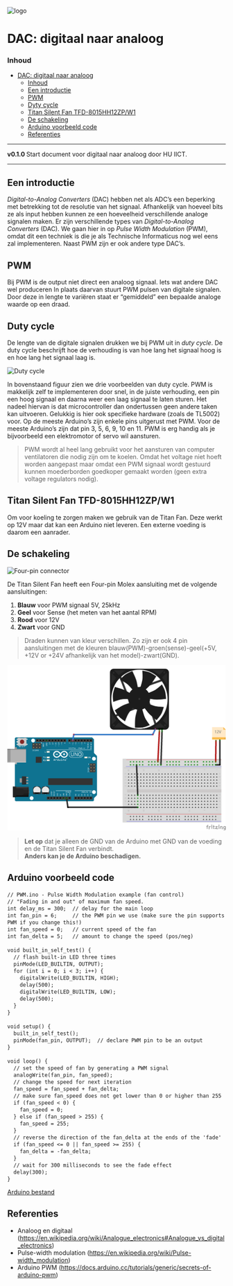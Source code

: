 ![logo](../img/Original_message.jpg) [](logo-id)

# DAC: digitaal naar analoog[](title-id)

### Inhoud[](toc-id)

- [DAC: digitaal naar analoog](#dac-digitaal-naar-analoog)
  - [Inhoud](#inhoud)
  - [Een introductie](#een-introductie)
  - [PWM](#pwm)
  - [Dyty cycle](#dyty-cycle)
  - [Titan Silent Fan TFD-8015HH12ZP/W1](#titan-silent-fan-tfd-8015hh12zpw1)
  - [De schakeling](#de-schakeling)
  - [Arduino voorbeeld code](#arduino-voorbeeld-code)
  - [Referenties](#referenties)

---

**v0.1.0 [](version-id)** Start document voor digitaal naar analoog door HU IICT[](author-id).

---

## Een introductie

*Digital-to-Analog Converters* (DAC) hebben net als ADC’s een beperking met betrekking tot de resolutie van het signaal. Afhankelijk van hoeveel bits ze als input hebben kunnen ze een hoeveelheid verschillende analoge signalen maken. Er zijn verschillende types van *Digital-to-Analog Converters*  (DAC). We gaan hier in op *Pulse Width Modulation*  (PWM), omdat dit een techniek is die je als Technische Informaticus nog wel eens zal implementeren. Naast PWM zijn er ook andere type DAC’s.

## PWM

Bij PWM is de output niet direct een analoog signaal. Iets wat andere DAC wel produceren In plaats daarvan stuurt PWM pulsen van digitale signalen. Door deze in lengte te variëren staat er “gemiddeld” een bepaalde analoge waarde op een draad.

## Duty cycle

De lengte van de digitale signalen drukken we bij PWM uit in *duty cycle*. De duty cycle beschrijft hoe de verhouding is van hoe lang het signaal hoog is en hoe lang het signaal laag is.

![Duty cycle](../DAC/img/Duty_Cycle_Examples.png)

In bovenstaand figuur zien we drie voorbeelden van duty cycle. PWM is makkelijk zelf te implementeren door snel, in de juiste verhouding, een pin een hoog signaal en daarna weer een laag signaal te laten sturen. Het nadeel hiervan is dat microcontroller dan ondertussen geen andere taken kan uitvoeren. Gelukkig is hier ook specifieke hardware (zoals de TL5002) voor. Op de meeste Arduino’s zijn enkele pins uitgerust met PWM. Voor de meeste Arduino’s zijn dat pin 3, 5, 6, 9, 10 en 11. PWM is erg handig als je bijvoorbeeld een elektromotor of servo wil aansturen.

> PWM wordt al heel lang gebruikt voor het aansturen van computer ventilatoren die nodig zijn om te koelen. Omdat het voltage niet hoeft worden aangepast maar omdat een PWM signaal wordt gestuurd kunnen moederborden goedkoper gemaakt worden (geen extra voltage regulators nodig).

## Titan Silent Fan TFD-8015HH12ZP/W1

Om voor koeling te zorgen maken we gebruik van de Titan Fan. Deze werkt op 12V maar dat kan een Arduino niet leveren. Een externe voeding is daarom een aanrader.

## De schakeling

![Four-pin connector](../DAC/img/connector.svg)

De Titan Silent Fan heeft een Four-pin Molex aansluiting met de volgende aansluitingen:

1) **Blauw** voor PWM signaal 5V, 25kHz
2) **Geel** voor Sense (het meten van het aantal RPM)
3) **Rood** voor 12V
4) **Zwart** voor GND

> Draden kunnen van kleur verschillen. Zo zijn er ook 4 pin aansluitingen met de kleuren blauw(PWM)-groen(sense)-geel(+5V, +12V or +24V afhankelijk van het model)-zwart(GND).

![Titan Fan](../DAC/img/PWM_bb.png)

> **Let op** dat je alleen de GND van de Arduino met GND van de voeding en de Titan Silent Fan verbindt.  
> **Anders kan je de Arduino beschadigen.**

## Arduino voorbeeld code

```arduino
// PWM.ino - Pulse Width Modulation example (fan control)
// "Fading in and out" of maximum fan speed.
int delay_ms = 300;  // delay for the main loop
int fan_pin = 6;     // the PWM pin we use (make sure the pin supports PWM if you change this!)
int fan_speed = 0;   // current speed of the fan
int fan_delta = 5;   // amount to change the speed (pos/neg)

void built_in_self_test() {
  // flash built-in LED three times
  pinMode(LED_BUILTIN, OUTPUT);
  for (int i = 0; i < 3; i++) {
    digitalWrite(LED_BUILTIN, HIGH);
    delay(500);
    digitalWrite(LED_BUILTIN, LOW);
    delay(500);
  }
}

void setup() {
  built_in_self_test();
  pinMode(fan_pin, OUTPUT);  // declare PWM pin to be an output
}

void loop() {
  // set the speed of fan by generating a PWM signal
  analogWrite(fan_pin, fan_speed);
  // change the speed for next iteration
  fan_speed = fan_speed + fan_delta;
  // make sure fan_speed does not get lower than 0 or higher than 255
  if (fan_speed < 0) {
    fan_speed = 0;
  } else if (fan_speed > 255) {
    fan_speed = 255;
  }
  // reverse the direction of the fan_delta at the ends of the 'fade'
  if (fan_speed <= 0 || fan_speed >= 255) {
    fan_delta = -fan_delta;
  }
  // wait for 300 milliseconds to see the fade effect
  delay(300);
}
```

[Arduino bestand](../DAC/files/PWM/PWM.ino)

## Referenties

- Analoog en digitaal (<https://en.wikipedia.org/wiki/Analogue_electronics#Analogue_vs_digital_electronics>)
- Pulse-width modulation (<https://en.wikipedia.org/wiki/Pulse-width_modulation>)
- Arduino PWM (<https://docs.arduino.cc/tutorials/generic/secrets-of-arduino-pwm>)
